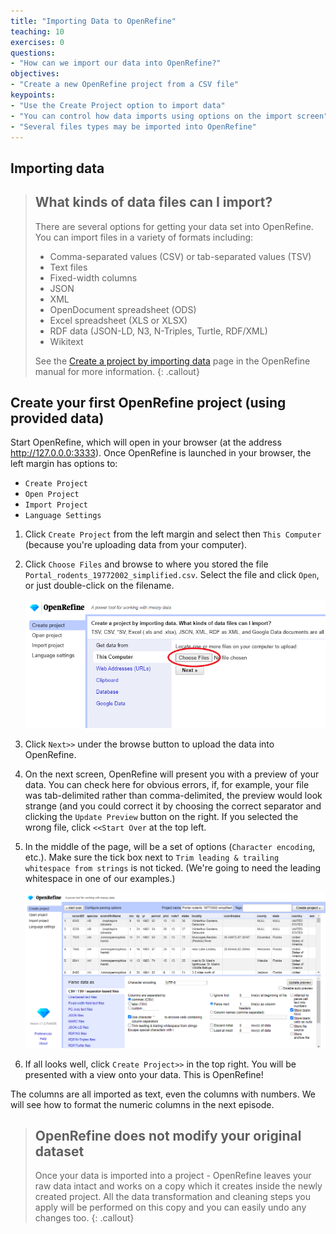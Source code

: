 ```yaml
---
title: "Importing Data to OpenRefine"
teaching: 10
exercises: 0
questions:
- "How can we import our data into OpenRefine?"
objectives:
- "Create a new OpenRefine project from a CSV file"
keypoints:
- "Use the Create Project option to import data"
- "You can control how data imports using options on the import screen"
- "Several files types may be imported into OpenRefine"
---
```


## Importing data

>## What kinds of data files can I import?
>There are several options for getting your data set into OpenRefine. You can import files in a variety of formats including:
>
> * Comma-separated values (CSV) or tab-separated values (TSV)
> * Text files
> * Fixed-width columns
> * JSON
> * XML
> * OpenDocument spreadsheet (ODS)
> * Excel spreadsheet (XLS or XLSX)
> * RDF data (JSON-LD, N3, N-Triples, Turtle, RDF/XML)
> * Wikitext
>
> See the [Create a project by importing data](https://docs.openrefine.org/manual/starting#create-a-project-by-importing-data) page in the OpenRefine manual for more information.
{: .callout}

## Create your first OpenRefine project (using provided data)

Start OpenRefine, which will open in your browser (at the address http://127.0.0.0:3333). Once OpenRefine is launched in your
browser, the left margin has options to:

  * `Create Project`
  * `Open Project`
  * `Import Project`
  * `Language Settings`

1. Click `Create Project` from the left margin and select then `This Computer` (because you're uploading data from your computer).  
1. Click `Choose Files` and browse to where you stored the file `Portal_rodents_19772002_simplified.csv`. Select the
   file and click `Open`, or just double-click on the filename.

     ![Menu to create a new project](../fig/or372-create-project.png)

1. Click `Next>>` under the browse button to upload the data into OpenRefine.  
1. On the next screen, OpenRefine will present you with a preview of your data. You can check here for obvious errors, if, for example, your file was tab-delimited rather than comma-delimited, the preview would look strange (and you could correct it by choosing the correct separator and clicking the `Update Preview` button on the right. If you selected the wrong file, click `<<Start Over` at the top left.
1. In the middle of the page, will be a set of options (`Character encoding`, etc.). Make sure the tick box next to `Trim leading & trailing whitespace from strings` is not ticked. (We're going to need the leading whitespace in one of our examples.)

    ![Menu to import data](../fig/or372-data-import.png)

1. If all looks well, click `Create Project>>` in the top right. You will be presented with a view onto your data. This is OpenRefine!

The columns are all imported as text, even the columns with numbers. We will see how to format the numeric columns in the next episode.

> ## OpenRefine does not modify your original dataset
> Once your data is imported into a project - OpenRefine leaves your raw data intact and works on a copy which it creates
> inside the newly created project. All the data transformation and cleaning steps you apply will be performed on this copy
> and you can easily undo any changes too.
{: .callout}

